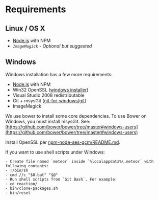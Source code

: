 # Requirements
## Linux / OS X

-  [Node.js](https://nodejs.org/) with NPM
- _`ImageMagick` - Optional but suggested_

## Windows
Windows installation has a few more requirements:

- [Node.js](https://nodejs.org/) with NPM
- Win32 OpenSSL ([windows installer](https://slproweb.com/products/Win32OpenSSL.html))
- Visual Studio 2008 redistributable
- Git + msysGit ([git-for-windows/git](https://github.com/git-for-windows/git/releases))
- ImageMagick

We use bower to install some core dependencies. To use Bower on Windows, you must install msysGit. See: [https://github.com/bower/bower/tree/master#windows-users](https://github.com/bower/bower/tree/master#windows-users)

Install OpenSSL per  [npm-node-aes-gcm/README.md](https://github.com/meteor/meteor/blob/devel/packages/non-core/npm-node-aes-gcm/README.md).

If you want to use shell scripts under Windows:

	- Create file named `meteor` inside `%localappdata%\.meteor` with following contents:
	- !/bin/sh
	- cmd //c "$0.bat" "$@"
	- Run shell scripts from `Git Bash`. For example:
	- cd reaction/
	- bin/clone-packages.sh
	- bin/reset

